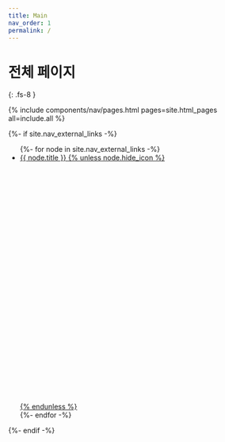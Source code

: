 ```yaml
---
title: Main
nav_order: 1
permalink: /
---
```


# 전체 페이지
{: .fs-8 }


{% include components/nav/pages.html pages=site.html_pages all=include.all %}

{%- if site.nav_external_links -%}
  <ul class="nav-list">
    {%- for node in site.nav_external_links -%}
      <li class="nav-list-item external">
        <a href="{{ node.url | absolute_url }}" class="nav-list-link external"
          {% if node.opens_in_new_tab or node.opens_in_new_tab == nil and site.nav_external_links_new_tab %}
            target="_blank" rel="noopener noreferrer"
          {% endif %}
        >
          {{ node.title }}
          {% unless node.hide_icon %}<svg viewBox="0 0 24 24" aria-labelledby="svg-external-link-title"><use xlink:href="#svg-external-link"></use></svg>{% endunless %}
        </a>
      </li>
    {%- endfor -%}
  </ul>
{%- endif -%}

